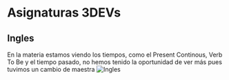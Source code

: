 # Asignaturas 3DEVs
## Ingles

En la materia estamos viendo los tiempos, como el Present Continous, Verb To Be y el tiempo pasado, no hemos tenido la oportunidad de ver más pues tuvimos un cambio de maestra
![Ingles](https://i.ytimg.com/vi/-VnbdICSbOo/hq720.jpg?sqp=-oaymwEhCK4FEIIDSFryq4qpAxMIARUAAAAAGAElAADIQj0AgKJD&rs=AOn4CLCn5Hy5wQIANsclY2mDFKIrGlGUrQ)